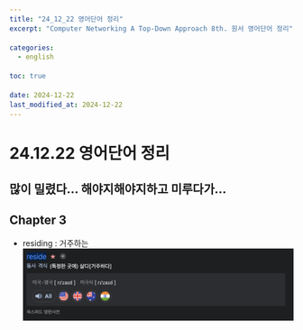 ```yaml
---
title: "24_12_22 영어단어 정리"
excerpt: "Computer Networking A Top-Down Approach 8th. 원서 영어단어 정리"

categories:
  - english

toc: true

date: 2024-12-22
last_modified_at: 2024-12-22
---
```


# 24.12.22 영어단어 정리

## 많이 밀렸다... 해야지해야지하고 미루다가...

## Chapter 3

- residing : 거주하는
  ![image](<posts_img/스크린샷 2024-12-22 13.44.39.png>)
